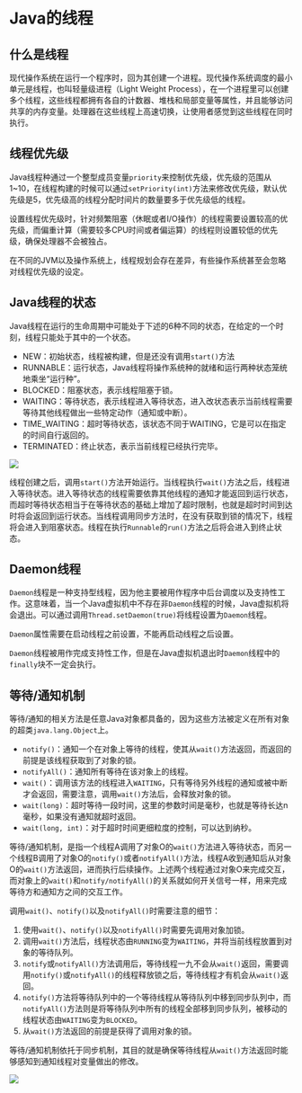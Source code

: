 # Java的线程

## 什么是线程

现代操作系统在运行一个程序时，回为其创建一个进程。现代操作系统调度的最小单元是线程，也叫轻量级进程（Light Weight Process），在一个进程里可以创建多个线程，这些线程都拥有各自的计数器、堆栈和局部变量等属性，并且能够访问共享的内存变量。处理器在这些线程上高速切换，让使用者感觉到这些线程在同时执行。

## 线程优先级

Java线程种通过一个整型成员变量`priority`来控制优先级，优先级的范围从1~10，在线程构建的时候可以通过`setPriority(int)`方法来修改优先级，默认优先级是5，优先级高的线程分配时间片的数量要多于优先级低的线程。

设置线程优先级时，针对频繁阻塞（休眠或者I/O操作）的线程需要设置较高的优先级，而偏重计算（需要较多CPU时间或者偏运算）的线程则设置较低的优先级，确保处理器不会被独占。

在不同的JVM以及操作系统上，线程规划会存在差异，有些操作系统甚至会忽略对线程优先级的设定。


## Java线程的状态

Java线程在运行的生命周期中可能处于下述的6种不同的状态，在给定的一个时刻，线程只能处于其中的一个状态。

* NEW：初始状态，线程被构建，但是还没有调用`start()`方法
* RUNNABLE：运行状态，Java线程将操作系统种的就绪和运行两种状态笼统地乘坐“运行种”。
* BLOCKED：阻塞状态，表示线程阻塞于锁。
* WAITING：等待状态，表示线程进入等待状态，进入改状态表示当前线程需要等待其他线程做出一些特定动作（通知或中断）。
* TIME_WAITING：超时等待状态，该状态不同于WAITING，它是可以在指定的时间自行返回的。
* TERMINATED：终止状态，表示当前线程已经执行完毕。

<img src="chapter_juc/image/dcb65e330fa6e993d53680574fb19507.png" />

线程创建之后，调用`start()`方法开始运行。当线程执行`wait()`方法之后，线程进入等待状态。进入等待状态的线程需要依靠其他线程的通知才能返回到运行状态，而超时等待状态相当于在等待状态的基础上增加了超时限制，也就是超时时间到达时将会返回到运行状态。当线程调用同步方法时，在没有获取到锁的情况下，线程将会进入到阻塞状态。线程在执行`Runnable`的`run()`方法之后将会进入到终止状态。

## Daemon线程

`Daemon`线程是一种支持型线程，因为他主要被用作程序中后台调度以及支持性工作。这意味着，当一个Java虚拟机中不存在非`Daemon`线程的时候，Java虚拟机将会退出。可以通过调用`Thread.setDaemon(true)`将线程设置为`Daemon`线程。

`Daemon`属性需要在启动线程之前设置，不能再启动线程之后设置。

`Daemon`线程被用作完成支持性工作，但是在Java虚拟机退出时`Daemon`线程中的`finally`块不一定会执行。

## 等待/通知机制

等待/通知的相关方法是任意Java对象都具备的，因为这些方法被定义在所有对象的超类`java.lang.Object`上。

* `notify()`：通知一个在对象上等待的线程，使其从`wait()`方法返回，而返回的前提是该线程获取到了对象的锁。
* `notifyAll()`：通知所有等待在该对象上的线程。
* `wait()`：调用该方法的线程进入`WAITING`，只有等待另外线程的通知或被中断才会返回，需要注意，调用`wait()`方法后，会释放对象的锁。
* `wait(long)`：超时等待一段时间，这里的参数时间是毫秒，也就是等待长达n毫秒，如果没有通知就超时返回。
* `wait(long, int)`：对于超时时间更细粒度的控制，可以达到纳秒。

等待/通知机制，是指一个线程A调用了对象O的`wait()`方法进入等待状态，而另一个线程B调用了对象O的`notify()`或者`notifyAll()`方法，线程A收到通知后从对象O的`wait()`方法返回，进而执行后续操作。上述两个线程通过对象O来完成交互，而对象上的`wait()`和`notify/notifyAll()`的关系就如何开关信号一样，用来完成等待方和通知方之间的交互工作。

调用`wait()`、`notify()`以及`notifyAll()`时需要注意的细节：

1. 使用`wait()`、`notify()`以及`notifyAll()`时需要先调用对象加锁。
2. 调用`wait()`方法后，线程状态由`RUNNING`变为`WAITING`，并将当前线程放置到对象的等待队列。
3. `notify`或`notifyAll()`方法调用后，等待线程一九不会从`wait()`返回，需要调用`notify()`或`notifyAll()`的线程释放锁之后，等待线程才有机会从`wait()`返回。
4. `notify()`方法将等待队列中的一个等待线程从等待队列中移到同步队列中，而`notifyAll()`方法则是将等待队列中所有的线程全部移到同步队列，被移动的线程状态由`WAITING`变为`BLOCKED`。
5. 从`wait()`方法返回的前提是获得了调用对象的锁。

等待/通知机制依托于同步机制，其目的就是确保等待线程从`wait()`方法返回时能够感知到通知线程对变量做出的修改。

<img src="chapter_juc/image/13c2d7795f0bfea057e2231407aa4b09.png" />